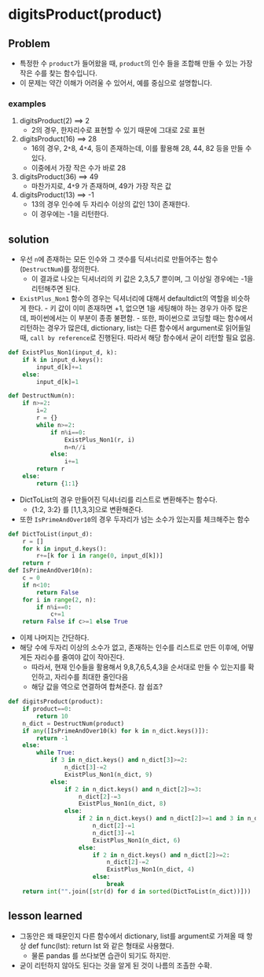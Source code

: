# digitsProduct(product)

## Problem
- 특정한 수 `product`가 들어왔을 때, `product`의 인수 들을 조합해 만들 수 있는 가장 작은 수를 찾는 함수입니다. 
- 이 문제는 약간 이해가 어려울 수 있어서, 예를 중심으로 설명합니다. 

### examples
1. digitsProduct(2) ==> 2
	- 2의 경우, 한자리수로 표현할 수 있기 때문에 그대로 2로 표현
2. digitsProduct(16) ==> 28
	- 16의 경우, 2`*`8, 4`*`4, 등이 존재하는데, 이를 활용해 28, 44, 82 등을 만들 수 있다. 
	- 이중에서 가장 작은 수가 바로 28
3. digitsProduct(36) ==> 49
	- 마찬가지로, 4`*`9 가 존재하며, 49가 가장 작은 값
4. digitsProduct(13) ==> -1
	- 13의 경우 인수에 두 자리수 이상의 값인 13이 존재한다. 
	- 이 경우에는 -1을 리턴한다. 

## solution

- 우선 `n`에 존재하는 모든 인수와 그 갯수를 딕셔너리로 만들어주는 함수(`DestructNum`)를 정의한다. 
	- 이 결과로 나오는 딕셔너리의 키 값은 2,3,5,7 뿐이며, 그 이상일 경우에는 -1을 리턴해주면 된다. 
- `ExistPlus_Non1` 함수의 경우는 딕셔너리에 대해서 defaultdict의 역할을 비슷하게 한다. 
		- 키 값이 이미 존재하면 +1, 없으면 1을 세팅해야 하는 경우가 아주 많은데, 파이썬에서는 이 부분이 종종 불편함.
		- 또한, 파이썬으로 코딩할 때는 함수에서 리턴하는 경우가 많은데, dictionary, list는 다른 함수에서 argument로 읽어들일 때, `call by reference`로 진행된다. 따라서 해당 함수에서 굳이 리턴할 필요 없음. 
```python
def ExistPlus_Non1(input_d, k):
    if k in input_d.keys():
        input_d[k]+=1
    else:
        input_d[k]=1

def DestructNum(n):
    if n>=2:
        i=2
        r = {}
        while n>=2:
            if n%i==0:
                ExistPlus_Non1(r, i)
                n=n//i
            else:
                i+=1
        return r
    else:
        return {1:1}
```


- DictToList의 경우 만들어진 딕셔너리를 리스트로 변환해주는 함수다. 
	- {1:2, 3:2} 를 [1,1,3,3]으로 변환해준다. 
- 또한 `IsPrimeAndOver10`의 경우 두자리가 넘는 소수가 있는지를 체크해주는 함수 
```python
def DictToList(input_d):
    r = []
    for k in input_d.keys():
        r+=[k for i in range(0, input_d[k])]
    return r
def IsPrimeAndOver10(n):
    c = 0 
    if n<10:
        return False
    for i in range(2, n):
        if n%i==0:
            c+=1
    return False if c>=1 else True
```

- 이제 나머지는 간단하다. 
- 해당 수에 두자리 이상의 소수가 없고, 존재하는 인수를 리스트로 만든 이후에, 어떻게든 자리수를 줄여야 값이 작아진다. 
	- 따라서, 현재 인수들을 활용해서 9,8,7,6,5,4,3을 순서대로 만들 수 있는지를 확인하고, 자리수를 최대한 줄인다음
	- 해당 값을 역으로 연결하여 합쳐준다. 참 쉽죠?

```python
def digitsProduct(product):
    if product==0:
        return 10
    n_dict = DestructNum(product)
    if any([IsPrimeAndOver10(k) for k in n_dict.keys()]):
        return -1
    else:
        while True:
            if 3 in n_dict.keys() and n_dict[3]>=2:
                n_dict[3]-=2
                ExistPlus_Non1(n_dict, 9)
            else:
                if 2 in n_dict.keys() and n_dict[2]>=3:
                    n_dict[2]-=3
                    ExistPlus_Non1(n_dict, 8)
                else:
                    if 2 in n_dict.keys() and n_dict[2]>=1 and 3 in n_dict.keys() and n_dict[3]>=1:
                        n_dict[2]-=1
                        n_dict[3]-=1
                        ExistPlus_Non1(n_dict, 6)
                    else:
                        if 2 in n_dict.keys() and n_dict[2]>=2:
                            n_dict[2]-=2
                            ExistPlus_Non1(n_dict, 4)
                        else:
                            break
    return int("".join([str(d) for d in sorted(DictToList(n_dict))]))
```

## lesson learned

- 그동안은 왜 때문인지 다른 함수에서 dictionary, list를 argument로 가져올 때 항상 def func(lst): return lst 와 같은 형태로 사용했다. 
	- 물론 pandas 를 쓰다보면 습관이 되기도 하지만.
- 굳이 리턴하지 않아도 된다는 것을 알게 된 것이 나름의 조촐한 수확. 
